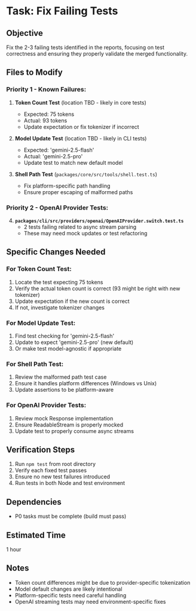 # Task: Fix Failing Tests

## Objective
Fix the 2-3 failing tests identified in the reports, focusing on test correctness and ensuring they properly validate the merged functionality.

## Files to Modify

### Priority 1 - Known Failures:
1. **Token Count Test** (location TBD - likely in core tests)
   - Expected: 75 tokens
   - Actual: 93 tokens
   - Update expectation or fix tokenizer if incorrect

2. **Model Update Test** (location TBD - likely in CLI tests)
   - Expected: 'gemini-2.5-flash'
   - Actual: 'gemini-2.5-pro'
   - Update test to match new default model

3. **Shell Path Test** (`packages/core/src/tools/shell.test.ts`)
   - Fix platform-specific path handling
   - Ensure proper escaping of malformed paths

### Priority 2 - OpenAI Provider Tests:
4. **`packages/cli/src/providers/openai/OpenAIProvider.switch.test.ts`**
   - 2 tests failing related to async stream parsing
   - These may need mock updates or test refactoring

## Specific Changes Needed

### For Token Count Test:
1. Locate the test expecting 75 tokens
2. Verify the actual token count is correct (93 might be right with new tokenizer)
3. Update expectation if the new count is correct
4. If not, investigate tokenizer changes

### For Model Update Test:
1. Find test checking for 'gemini-2.5-flash'
2. Update to expect 'gemini-2.5-pro' (new default)
3. Or make test model-agnostic if appropriate

### For Shell Path Test:
1. Review the malformed path test case
2. Ensure it handles platform differences (Windows vs Unix)
3. Update assertions to be platform-aware

### For OpenAI Provider Tests:
1. Review mock Response implementation
2. Ensure ReadableStream is properly mocked
3. Update test to properly consume async streams

## Verification Steps
1. Run `npm test` from root directory
2. Verify each fixed test passes
3. Ensure no new test failures introduced
4. Run tests in both Node and test environment

## Dependencies
- P0 tasks must be complete (build must pass)

## Estimated Time
1 hour

## Notes
- Token count differences might be due to provider-specific tokenization
- Model default changes are likely intentional
- Platform-specific tests need careful handling
- OpenAI streaming tests may need environment-specific fixes